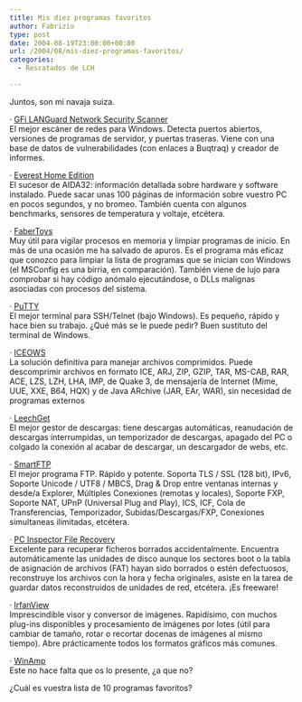 ```yaml
---
title: Mis diez programas favoritos
author: Fabrizio
type: post
date: 2004-08-19T23:00:00+00:00
url: /2004/08/mis-diez-programas-favoritos/
categories:
  - Rescatados de LCH

---
```

Juntos, son mi navaja suiza.

· [GFi LANGuard Network Security Scanner][1]  
El mejor escáner de redes para Windows. Detecta puertos abiertos, versiones de programas de servidor, y puertas traseras. Viene con una base de datos de vulnerabilidades (con enlaces a Buqtraq) y creador de informes.

· [Everest Home Edition][2]  
El sucesor de AIDA32: información detallada sobre hardware y software instalado. Puede sacar unas 100 páginas de información sobre vuestro PC en pocos segundos, y no bromeo. También cuenta con algunos benchmarks, sensores de temperatura y voltaje, etcétera.

· [FaberToys][3]  
Muy útil para vigilar procesos en memoria y limpiar programas de inicio. En más de una ocasión me ha salvado de apuros. Es el programa más eficaz que conozco para limpiar la lista de programas que se inician con Windows (el MSConfig es una birria, en comparación). También viene de lujo para comprobar si hay código anómalo ejecutándose, o DLLs malignas asociadas con procesos del sistema. 

· [PuTTY][4]  
El mejor terminal para SSH/Telnet (bajo Windows). Es pequeño, rápido y hace bien su trabajo. ¿Qué más se le puede pedir? Buen sustituto del terminal de Windows.

· [ICEOWS][5]  
La solución definitiva para manejar archivos comprimidos. Puede descomprimir archivos en formato ICE, ARJ, ZIP, GZIP, TAR, MS-CAB, RAR, ACE, LZS, LZH, LHA, IMP, de Quake 3, de mensajería de Internet (Mime, UUE, XXE, B64, HQX) y de Java ARchive (JAR, EAr, WAR), sin necesidad de programas externos

· [LeechGet][6]  
El mejor gestor de descargas: tiene descargas automáticas, reanudación de descargas interrumpidas, un temporizador de descargas, apagado del PC o colgado la conexión al acabar de descargar, un descargador de webs, etc.

· [SmartFTP][7]  
El mejor programa FTP. Rápido y potente. Soporta TLS / SSL (128 bit), IPv6, Soporte Unicode / UTF8 / MBCS, Drag & Drop entre ventanas internas y desde/a Explorer, Múltiples Conexiones (remotas y locales), Soporte FXP, Soporte NAT, UPnP (Universal Plug and Play), ICS, ICF, Cola de Transferencias, Temporizador, Subidas/Descargas/FXP, Conexiones simultaneas ilimitadas, etcétera.

· [PC Inspector File Recovery][8]  
Excelente para recuperar ficheros borrados accidentalmente. Encuentra automáticamente las unidades de disco aunque los sectores boot o la tabla de asignación de archivos (FAT) hayan sido borrados o estén defectuosos, reconstruye los archivos con la hora y fecha originales, asiste en la tarea de guardar datos reconstruidos de unidades de red, etcétera. ¡Es freeware!

· [IrfanView][9]  
Imprescindible visor y conversor de imágenes. Rapidísimo, con muchos plug-ins disponibles y procesamiento de imágenes por lotes (útil para cambiar de tamaño, rotar o recortar docenas de imágenes al mismo tiempo). Abre prácticamente todos los formatos gráficos más comunes.

· [WinAmp][10]  
Este no hace falta que os lo presente, ¿a que no?

¿Cuál es vuestra lista de 10 programas favoritos?

 [1]: http://www.gfi.com/lannetscan/
 [2]: http://www.lavalys.com/products/overview.php?pid=1&lang=en&pageid=1
 [3]: http://www.faberbox.com/fabertoys.asp
 [4]: http://www.chiark.greenend.org.uk/~sgtatham/putty/
 [5]: http://www.iceows.com/
 [6]: http://www.leechget.de/
 [7]: http://www.smartftp.com/
 [8]: http://www.pcinspector.de/
 [9]: http://www.irfanview.com
 [10]: http://www.winamp.com